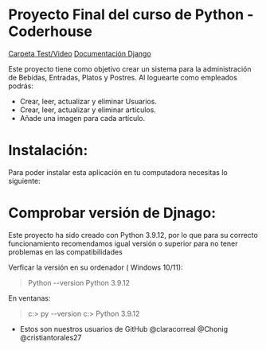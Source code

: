 # Proyecto Final del curso de Python - Coderhouse


[Carpeta Test/Video](https://drive.google.com/drive/folders/1eltTw5lLZWq-fCU1LgbZesDS-CX8GHEU?usp=sharing)
[Documentación Django](https://docs.djangoproject.com/)

Este proyecto tiene como objetivo crear un sistema para la administración de Bebidas, Entradas, Platos y Postres. Al loguearte como empleados podrás:

- Crear, leer, actualizar y eliminar Usuarios.
- Crear, leer, actualizar y eliminar artículos.
- Añade una imagen para cada artículo.

# Instalación:

Para poder instalar esta aplicación en tu computadora necesitas lo siguiente:

# Comprobar versión de Djnago:

Este proyecto ha sido creado con Python 3.9.12, por lo que para su correcto funcionamiento recomendamos igual versión o superior para no tener problemas en las compatibilidades

Verficar la versión en su ordenador ( Windows 10/11):


>Python --version
>Python 3.9.12

En ventanas:

>c:\> py --version
>c:\> Python 3.9.12














- Estos son nuestros usuarios de GitHub 
@claracorreal
@Chonig
@cristiantorales27
